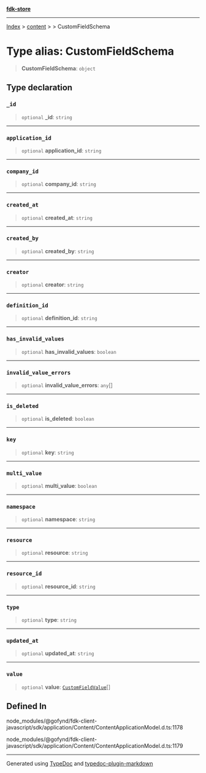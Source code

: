 [**fdk-store**](../../../README.md)
***

[Index](../../../API.md) > [content](../../README.md) > [<internal>](../README.md) > CustomFieldSchema

# Type alias: CustomFieldSchema

> **CustomFieldSchema**: `object`

## Type declaration

### `_id`

> `optional` **\_id**: `string`

***

### `application_id`

> `optional` **application\_id**: `string`

***

### `company_id`

> `optional` **company\_id**: `string`

***

### `created_at`

> `optional` **created\_at**: `string`

***

### `created_by`

> `optional` **created\_by**: `string`

***

### `creator`

> `optional` **creator**: `string`

***

### `definition_id`

> `optional` **definition\_id**: `string`

***

### `has_invalid_values`

> `optional` **has\_invalid\_values**: `boolean`

***

### `invalid_value_errors`

> `optional` **invalid\_value\_errors**: `any`[]

***

### `is_deleted`

> `optional` **is\_deleted**: `boolean`

***

### `key`

> `optional` **key**: `string`

***

### `multi_value`

> `optional` **multi\_value**: `boolean`

***

### `namespace`

> `optional` **namespace**: `string`

***

### `resource`

> `optional` **resource**: `string`

***

### `resource_id`

> `optional` **resource\_id**: `string`

***

### `type`

> `optional` **type**: `string`

***

### `updated_at`

> `optional` **updated\_at**: `string`

***

### `value`

> `optional` **value**: [`CustomFieldValue`](type-alias.CustomFieldValue.md)[]

## Defined In

node\_modules/@gofynd/fdk-client-javascript/sdk/application/Content/ContentApplicationModel.d.ts:1178

node\_modules/@gofynd/fdk-client-javascript/sdk/application/Content/ContentApplicationModel.d.ts:1179

***
Generated using [TypeDoc](https://typedoc.org/) and [typedoc-plugin-markdown](https://www.npmjs.com/package/typedoc-plugin-markdown)
